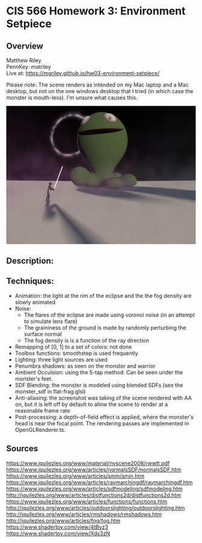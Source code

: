 # CIS 566 Homework 3: Environment Setpiece

## Overview

Matthew Riley\
PennKey: matriley\
Live at: https://mgriley.github.io/hw03-environment-setpiece/

Please note: The scene renders as intended on my Mac laptop and a Mac desktop, but not on the one windows desktop that I tried (in which case the monster is mouth-less). I'm unsure what causes this.

![](demo_shot.png)

## Description:

## Techniques:

* Animation: the light at the rim of the eclipse and the the fog density are slowly animated
* Noise:
  - The flares of the eclipse are made using voronoi noise (in an attempt to simulate lens flare)
  - The graininess of the ground is made by randomly perturbing the surface normal
  - The fog density is is a function of the ray direction
* Remapping of [0, 1] to a set of colors: not done
* Toolbox functions: smoothstep is used frequently
* Lighting: three light sources are used
* Penumbra shadows: as seen on the monster and warrior
* Ambient Occulsion: using the 5-tap method. Can be seen under the monster's feet.
* SDF Blending: the monster is modeled using blended SDFs (see the monster_sdf in flat-frag.glsl)
* Anti-aliasing: the screenshot was taking of the scene rendered with AA on, but it is left off by default to allow the scene to render at a reasonable frame rate
* Post-processing: a depth-of-field effect is applied, where the monster's head is near the focal point. The rendering passes are implemented in OpenGLRenderer.ts.

## Sources

https://www.iquilezles.org/www/material/nvscene2008/rwwtt.pdf
https://www.iquilezles.org/www/articles/normalsSDF/normalsSDF.htm
https://www.iquilezles.org/www/articles/smin/smin.htm
https://www.iquilezles.org/www/articles/raymarchingdf/raymarchingdf.htm
https://www.iquilezles.org/www/articles/sdfmodeling/sdfmodeling.htm
http://iquilezles.org/www/articles/distfunctions2d/distfunctions2d.htm
https://www.iquilezles.org/www/articles/functions/functions.htm
http://iquilezles.org/www/articles/outdoorslighting/outdoorslighting.htm
http://iquilezles.org/www/articles/rmshadows/rmshadows.htm
http://iquilezles.org/www/articles/fog/fog.htm
https://www.shadertoy.com/view/4tByz3
https://www.shadertoy.com/view/Xds3zN

